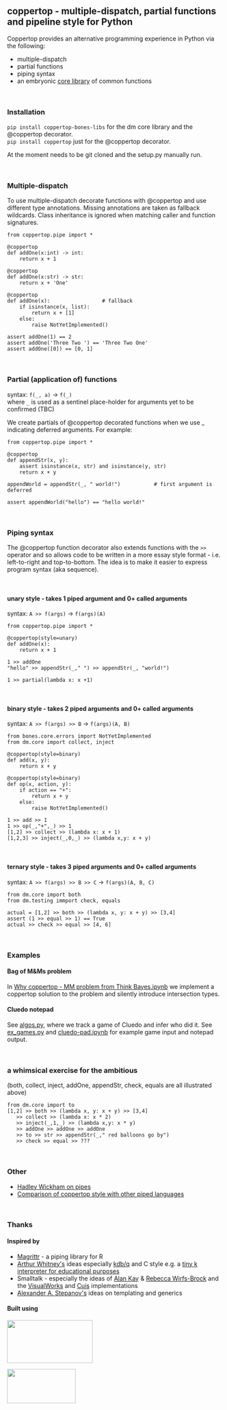 ## coppertop - multiple-dispatch, partial functions and pipeline style for Python

Coppertop provides an alternative programming experience in Python via the following:

* multiple-dispatch
* partial functions
* piping syntax
* an embryonic [core library](https://github.com/coppertop-bones/coppertop-libs/tree/main/src/dm) of common functions

<br>


### Installation

`pip install coppertop-bones-libs` for the dm core library and the @coppertop decorator.\
`pip install coppertop` just for the @coppertop decorator.

At the moment needs to be git cloned and the setup.py manually run.

<br>

### Multiple-dispatch

To use multiple-dispatch decorate functions with @coppertop and use different type annotations. Missing annotations 
are taken as fallback wildcards. Class inheritance is ignored when matching caller and function signatures.

```
from coppertop.pipe import *

@coppertop
def addOne(x:int) -> int:
    return x + 1
    
@coppertop
def addOne(x:str) -> str:
    return x + 'One'
    
@coppertop
def addOne(x):                 # fallback
    if isinstance(x, list):
        return x + [1]
    else:
        raise NotYetImplemented()

assert addOne(1) == 2
assert addOne('Three Two ') == 'Three Two One'
assert addOne([0]) == [0, 1]
```

<br>


### Partial (application of) functions

syntax: `f(_, a)` -> `f(_)`  \
where `_` is used as a sentinel place-holder for arguments yet to be confirmed (TBC)

We create partials of @coppertop decorated functions when we use _ indicating deferred arguments. For example:

```
from coppertop.pipe import *

@coppertop
def appendStr(x, y):
    assert isinstance(x, str) and isinstance(y, str)
    return x + y

appendWorld = appendStr(_, " world!")           # first argument is deferred

assert appendWorld("hello") == "hello world!"
```

<br>


### Piping syntax

The @coppertop function decorator also extends functions with the `>>` operator
and so allows code to be written in a more essay style format - i.e. left-to-right and 
top-to-bottom. The idea is to make it easier to express program syntax (aka sequence).


<br>

#### unary style - takes 1 piped argument and 0+ called arguments

syntax: `A >> f(args)` -> `f(args)(A)`

```
from coppertop.pipe import *

@coppertop(style=unary)
def addOne(x):
    return x + 1

1 >> addOne
"hello" >> appendStr(_," ") >> appendStr(_, "world!")

1 >> partial(lambda x: x +1)
```

<br>

#### binary style - takes 2 piped arguments and 0+ called arguments

syntax: `A >> f(args) >> B` -> `f(args)(A, B)`

```
from bones.core.errors import NotYetImplemented
from dm.core import collect, inject

@coppertop(style=binary)
def add(x, y):
    return x + y

@coppertop(style=binary)
def op(x, action, y):
    if action == "+":
        return x + y
    else:
        raise NotYetImplemented()

1 >> add >> 1
1 >> op(_,"+",_) >> 1
[1,2] >> collect >> (lambda x: x + 1)
[1,2,3] >> inject(_,0,_) >> (lambda x,y: x + y)
```

<br>


#### ternary style - takes 3 piped arguments and 0+ called arguments

syntax: `A >> f(args) >> B >> C` -> `f(args)(A, B, C)`

```
from dm.core import both
from dm.testing immport check, equals

actual = [1,2] >> both >> (lambda x, y: x + y) >> [3,4]
assert (1 >> equal >> 1) == True
actual >> check >> equal >> [4, 6]
```

<br> 


### Examples

#### Bag of M&Ms problem 

In [Why coppertop - MM problem from Think Bayes.ipynb](
https://github.com/coppertop-bones/coppertop-libs/blob/main/jupyter/Why%20coppertop%20-%20MM%20problem%20from%20Think%20Bayes.ipynb
) we implement a coppertop solution to the problem and silently introduce intersection types.

#### Cluedo notepad

See [algos.py](
https://github.com/coppertop-bones/coppertop-libs/blob/main/examples/dm/examples/cluedo/algos.py
), where we track a game of Cluedo and infer who did it. See [ex_games.py](
https://github.com/coppertop-bones/coppertop-libs/blob/main/examples/dm/examples/cluedo/ex_games.py
) and [cluedo-pad.ipynb](
https://github.com/coppertop-bones/coppertop-libs/blob/main/jupyter/cluedo-pad.ipynb
) for example game input and notepad output.

<br>


### a whimsical exercise for the ambitious

(both, collect, inject, addOne, appendStr, check, equals are all illustrated above)

```
from dm.core import to
[1,2] >> both >> (lambda x, y: x + y) >> [3,4] 
   >> collect >> (lambda x: x * 2)
   >> inject(_,1,_) >> (lambda x,y: x * y)
   >> addOne >> addOne >> addOne
   >> to >> str >> appendStr(_," red balloons go by")
   >> check >> equal >> ???
```

<br>


### Other
* [Hadley Wickham on pipes](https://r4ds.had.co.nz/pipes.html)
* [Comparison of coppertop style with other piped languages](https://github.com/coppertop-bones/docs/blob/main/docs/compare-with-other-piped-languages.md)

<br>

### Thanks

#### Inspired by
* [Magrittr](
https://magrittr.tidyverse.org/
) - a piping library for R
* [Arthur Whitney's](
https://en.wikipedia.org/wiki/Arthur_Whitney_(computer_scientist)
) ideas especially [kdb/q](https://code.kx.com/q/) and C style e.g. a [tiny k interpreter for educational purposes](
https://github.com/kparc/ksimple
)
* Smalltalk - especially the ideas of [Alan Kay](
https://en.wikipedia.org/wiki/Alan_Kay
) & [Rebecca Wirfs-Brock](
https://en.wikipedia.org/wiki/Rebecca_Wirfs-Brock
) and the [VisualWorks](
https://www.cincomsmalltalk.com/main/products/visualworks/
) and [Cuis](
https://cuis.st/
) implementations
* [Alexander A. Stepanov's](
http://stepanovpapers.com/
) ideas on templating and generics

#### Built using

<p><a href="https://www.jetbrains.com/pycharm/">
<img src="https://resources.jetbrains.com/storage/products/company/brand/logos/PyCharm.svg" width="200" height="100">
</a></p>

<p><a href="https://www.jetbrains.com/clion/">
<img src="https://resources.jetbrains.com/storage/products/company/brand/logos/CLion.svg" width="160" height="80">
</a></p>
